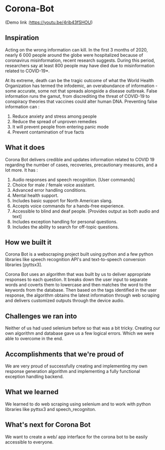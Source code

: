 # Corona-Bot

(Demo link :https://youtu.be/4rib43fSHOU)
## Inspiration
Acting on the wrong information can kill. In the first 3 months of 2020, nearly 6 000 people around the globe were hospitalized because of coronavirus misinformation, recent research suggests. During this period, researchers say at least 800 people may have died due to misinformation related to COVID-19*.

At its extreme, death can be the tragic outcome of what the World Health Organization has termed the infodemic, an overabundance of information  - some accurate, some not  that spreads alongside a disease outbreak. False information runs the gamut, from discrediting the threat of COVID-19 to conspiracy theories that vaccines could alter human DNA.
Preventing false information can :
1. Reduce anxiety and stress among people
2. Reduce the spread of unproven remedies
3. It will prevent people from entering panic mode
4. Prevent contamination of true facts

## What it does
Corona Bot delivers credible and updates information related to COVID 19 regarding the number of cases, recoveries, precautionary measures, and a lot more.
It has :
1. Audio responses and speech recognition. [User commands] 
2.  Choice for male / female voice assistant.
3.  Advanced error handling conditions. 
4.  Mental health support.
5. Includes basic support for North American slang. 
6. Accepts voice commands for a hands-free experience.
7. Accessible to blind and deaf people. [Provides output as both audio and text] 
8. Includes exception handling for personal questions. 
9. Includes the ability to search for off-topic questions. 



## How we built it
Corona Bot is a webscraping project built using python and a few python libraries like speech recognition API's and text-to-speech conversion libraries [pyttsx3]. 

Corona Bot uses an algorithm that was built by us to deliver appropriate responses to each question. It breaks down the user input to separate words and coverts them to lowercase and then matches the word to the keywords from the database. Then based on the tags identified in the user response, the algorithm obtains the latest information through web scraping and delivers customized outputs through the device audio.

## Challenges we ran into
Neither of us had used selenium before so that was a bit tricky. Creating our own algorithm and database gave us a few logical errors. Which we were able to overcome in the end.

## Accomplishments that we're proud of
We are  very proud of successfully creating and implementing my own response generation algorithm and implementing a fully functional exception handling backend.

## What we learned
We learned to do web scraping using selenium and to work with python libraries like pyttsx3 and speech_recogniton.

## What's next for Corona Bot
We want to create a web/ app interface for the corona bot to be easily accessible to everyone.
